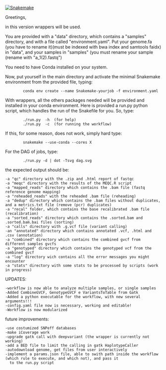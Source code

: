 [![Snakemake](https://img.shields.io/badge/snakemake-≥5.6.0-brightgreen.svg?style=flat)](https://snakemake.readthedocs.io)

Greetings,

in this version wrappers will be used.

You are provided with a "data" directory, which contains a "samples" directory, and with a file called "environment.yaml".
Put your genome.fa (you have to rename it)(must be indexed with bwa index and samtools faidx) in "data", and your samples in "samples" (you must rename your sample (rename with "a_1(2).fastq")

You need to have Conda installed on your system.

Now, put yourself in the main directory and activate the minimal Snakemake environment from the provided file, typing:

	
	   		conda env create --name Snakemake-yourjob -f environment.yaml
	   
With wrappers, all the others packages needed will be provided and installed in your conda environment. 
Here is provided a run.py python script, which handles the run of the Snakefile for you. So, type:

	   		./run.py  -h  (for help)
			./run.py  -c  (for running the workflow)

If this, for some reason, does not work, simply hard type:


			snakemake --use-conda --cores X

For the DAG of jobs, type:

			./run.py -d | dot -Tsvg dag.svg

the expected output should be:
	
	-a "qc" directory with the .zip and .html report of fastqc
	-a "meqc" directory with the results of the MEQC.R script
	-a "mapped_reads" directory which contains the .bam file (fastq reference genome mapping)
	-a "reheaded_reads" with the reheaded .bam file (reheading)
	-a "dedup" directory which contains the .bam files without duplicates, and a metrics.txt file (remove (pcr) duplicates)
	-a "recal" folder, which contains the base recalibrated .bam file (recalibration)
	-a "sorted_reads" directory which contains the .sorted.bam and .sorted.bam.bai files (sorting)
	-a "calls" directory with .g.vcf file (variant calling)
	-an "annotated" directory which contains annotated .vcf, .html and .csv (annotation)
	-a "combined" directory which contains the combined gvcf from different samples gvcfs
	-a "genotyped" directory which contains the genotyped vcf from the combined gvcf
	-a "log" directory wich contains all the error messages you might encounter
	-a "stats" directory with some stats to be processed by scripts (work in progress)

UPDATES:
	
	-workflow is now able to analyze multiple samples, or single samples
	-Added CombineGVCF, GenotypeGVCF e VariantsToTable from Gatk
	-Added a python executable for the workflow, with new several arguments!!!
	-config.yaml file now is necessary, working and editable!
	-Workflow is now modularized
	
future improvements:
	
	-use costumized SNPeff databases
	-make iCoverage work
	-upgrade gatk call with deepvariant (the wrapper is currently not working)
	-add a BED file to limit the calling in gatk HaplotypeCaller
	-autodownload genome, get files from user interactively
	-implement a params.json file, able to swith path inside the workflow (which rule to execute, and which not), and pass it	
	  to the run.py script
